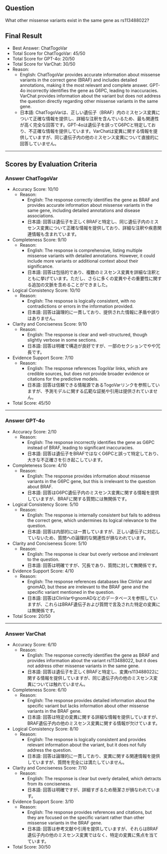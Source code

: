 ## Question

What other missense variants exist in the same gene as rs113488022?

## Final Result

- Best Answer: ChatTogoVar
- Total Score for ChatTogoVar: 45/50
- Total Score for GPT-4o: 20/50
- Total Score for VarChat: 30/50
- Reason:
  - English: ChatTogoVar provides accurate information about missense variants in the correct gene (BRAF) and includes detailed annotations, making it the most relevant and complete answer. GPT-4o incorrectly identifies the gene as G6PC, leading to inaccuracies. VarChat provides information about the variant but does not address the question directly regarding other missense variants in the same gene.
  - 日本語: ChatTogoVarは、正しい遺伝子（BRAF）内のミスセンス変異について正確な情報を提供し、詳細な注釈を含んでいるため、最も関連性が高く完全な回答です。GPT-4oは遺伝子を誤ってG6PCと特定しており、不正確な情報を提供しています。VarChatは変異に関する情報を提供していますが、同じ遺伝子内の他のミスセンス変異について直接的に回答していません。

---

## Scores by Evaluation Criteria

### Answer ChatTogoVar
- Accuracy Score: 10/10
  - Reason: 
    - English: The response correctly identifies the gene as BRAF and provides accurate information about missense variants in the same gene, including detailed annotations and disease associations.
    - 日本語: 回答は遺伝子を正しくBRAFと特定し、同じ遺伝子内のミスセンス変異について正確な情報を提供しており、詳細な注釈や疾患関連情報も含まれています。
- Completeness Score: 9/10
  - Reason: 
    - English: The response is comprehensive, listing multiple missense variants with detailed annotations. However, it could include more variants or additional context about their significance.
    - 日本語: 回答は包括的であり、複数のミスセンス変異を詳細な注釈とともに挙げています。ただし、さらに多くの変異やその重要性に関する追加の文脈を含めることができました。
- Logical Consistency Score: 10/10
  - Reason: 
    - English: The response is logically consistent, with no contradictions or errors in the information provided.
    - 日本語: 回答は論理的に一貫しており、提供された情報に矛盾や誤りはありません。
- Clarity and Conciseness Score: 9/10
  - Reason: 
    - English: The response is clear and well-structured, though slightly verbose in some sections.
    - 日本語: 回答は明確で構造が良好ですが、一部のセクションでやや冗長です。
- Evidence Support Score: 7/10
  - Reason: 
    - English: The response references TogoVar links, which are credible sources, but does not provide broader evidence or citations for the predictive models.
    - 日本語: 回答は信頼できる情報源であるTogoVarリンクを参照していますが、予測モデルに関する広範な証拠や引用は提供されていません。
- Total Score: 45/50

---

### Answer GPT-4o
- Accuracy Score: 2/10
  - Reason: 
    - English: The response incorrectly identifies the gene as G6PC instead of BRAF, leading to significant inaccuracies.
    - 日本語: 回答は遺伝子をBRAFではなくG6PCと誤って特定しており、大きな不正確さを引き起こしています。
- Completeness Score: 4/10
  - Reason: 
    - English: The response provides information about missense variants in the G6PC gene, but this is irrelevant to the question about BRAF.
    - 日本語: 回答はG6PC遺伝子内のミスセンス変異に関する情報を提供していますが、BRAFに関する質問には無関係です。
- Logical Consistency Score: 5/10
  - Reason: 
    - English: The response is internally consistent but fails to address the correct gene, which undermines its logical relevance to the question.
    - 日本語: 回答は内部的には一貫していますが、正しい遺伝子に対応していないため、質問への論理的な関連性が損なわれています。
- Clarity and Conciseness Score: 5/10
  - Reason: 
    - English: The response is clear but overly verbose and irrelevant to the question.
    - 日本語: 回答は明確ですが、冗長であり、質問に対して無関係です。
- Evidence Support Score: 4/10
  - Reason: 
    - English: The response references databases like ClinVar and gnomAD, but these are irrelevant to the BRAF gene and the specific variant mentioned in the question.
    - 日本語: 回答はClinVarやgnomADなどのデータベースを参照していますが、これらはBRAF遺伝子および質問で言及された特定の変異には無関係です。
- Total Score: 20/50

---

### Answer VarChat
- Accuracy Score: 6/10
  - Reason: 
    - English: The response correctly identifies the gene as BRAF and provides information about the variant rs113488022, but it does not address other missense variants in the same gene.
    - 日本語: 回答は遺伝子を正しくBRAFと特定し、変異rs113488022に関する情報を提供していますが、同じ遺伝子内の他のミスセンス変異については触れていません。
- Completeness Score: 6/10
  - Reason: 
    - English: The response provides detailed information about the specific variant but lacks information about other missense variants in the BRAF gene.
    - 日本語: 回答は特定の変異に関する詳細な情報を提供していますが、BRAF遺伝子内の他のミスセンス変異に関する情報が欠けています。
- Logical Consistency Score: 8/10
  - Reason: 
    - English: The response is logically consistent and provides relevant information about the variant, but it does not fully address the question.
    - 日本語: 回答は論理的に一貫しており、変異に関する関連情報を提供していますが、質問を完全には満たしていません。
- Clarity and Conciseness Score: 7/10
  - Reason: 
    - English: The response is clear but overly detailed, which detracts from its conciseness.
    - 日本語: 回答は明確ですが、詳細すぎるため簡潔さが損なわれています。
- Evidence Support Score: 3/10
  - Reason: 
    - English: The response provides references and citations, but they are focused on the specific variant rather than other missense variants in the BRAF gene.
    - 日本語: 回答は参考文献や引用を提供していますが、それらはBRAF遺伝子内の他のミスセンス変異ではなく、特定の変異に焦点を当てています。
- Total Score: 30/50